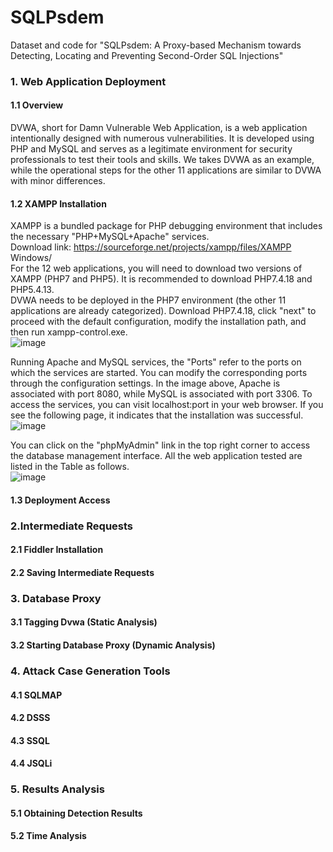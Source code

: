 # SQLPsdem
Dataset and code for "SQLPsdem: A Proxy-based Mechanism towards Detecting, Locating and Preventing Second-Order SQL Injections"

###  1. Web Application Deployment
   #### 1.1 Overview
DVWA, short for Damn Vulnerable Web Application, is a web application intentionally designed with numerous vulnerabilities. It is developed using PHP and MySQL and serves as a legitimate environment for security professionals to test their tools and skills. We takes DVWA as an example, while the operational steps for the other 11 applications are similar to DVWA with minor differences.
   
   #### 1.2 XAMPP Installation 
XAMPP is a bundled package for PHP debugging environment that includes the necessary "PHP+MySQL+Apache" services.  
Download link: https://sourceforge.net/projects/xampp/files/XAMPP Windows/  
For the 12 web applications, you will need to download two versions of XAMPP (PHP7 and PHP5). It is recommended to download PHP7.4.18 and PHP5.4.13.  
DVWA needs to be deployed in the PHP7 environment (the other 11 applications are already categorized). Download PHP7.4.18, click "next" to proceed with the default configuration, modify the installation path, and then run xampp-control.exe.  
   ![image](https://github.com/KLSEHB/SQLPsdem/assets/142284636/8402edd1-b144-4ce4-9c7d-93adc44db1f3)

Running Apache and MySQL services, the "Ports" refer to the ports on which the services are started. You can modify the corresponding ports through the configuration settings. In the image above, Apache is associated with port 8080, while MySQL is associated with port 3306. To access the services, you can visit localhost:port in your web browser. If you see the following page, it indicates that the installation was successful.  
![image](https://github.com/KLSEHB/SQLPsdem/assets/142284636/40717b44-1d80-4490-b2d3-1498f8457ec9)

You can click on the "phpMyAdmin" link in the top right corner to access the database management interface. All the web application tested are listed in the Table as follows.  
![image](https://github.com/KLSEHB/SQLPsdem/assets/142284636/f81beade-e589-4402-932f-b91f433368c8)

   #### 1.3 Deployment Access

   
###  2.Intermediate Requests 
   #### 2.1 Fiddler Installation
   
   #### 2.2 Saving Intermediate Requests
   
###  3. Database Proxy
   #### 3.1 Tagging Dvwa (Static Analysis) 
   
   #### 3.2 Starting Database Proxy (Dynamic Analysis)
   
###  4. Attack Case Generation Tools
   #### 4.1 SQLMAP
   
   #### 4.2 DSSS
   
   #### 4.3 SSQL
   
   #### 4.4 JSQLi
   
###  5. Results Analysis
   #### 5.1 Obtaining Detection Results
   
   #### 5.2 Time Analysis
